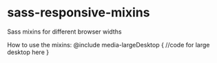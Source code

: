 # sass-responsive-mixins
Sass mixins for different browser widths

How to use the mixins:
@include media-largeDesktop {
  //code for large desktop here
}
